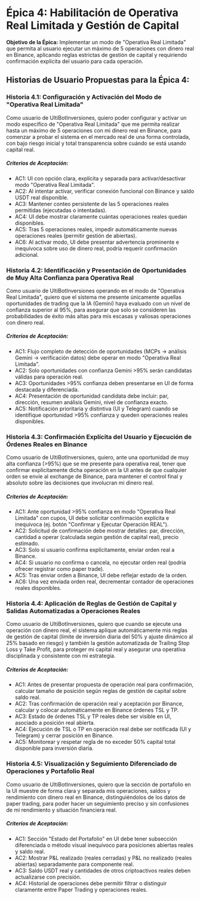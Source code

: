 # Épica 4: Habilitación de Operativa Real Limitada y Gestión de Capital

**Objetivo de la Épica:** Implementar un modo de "Operativa Real Limitada" que permita al usuario ejecutar un máximo de 5 operaciones con dinero real en Binance, aplicando reglas estrictas de gestión de capital y requiriendo confirmación explícita del usuario para cada operación.

## Historias de Usuario Propuestas para la Épica 4:

### Historia 4.1: Configuración y Activación del Modo de "Operativa Real Limitada"
Como usuario de UltiBotInversiones,
quiero poder configurar y activar un modo específico de "Operativa Real Limitada" que me permita realizar hasta un máximo de 5 operaciones con mi dinero real en Binance,
para comenzar a probar el sistema en el mercado real de una forma controlada, con bajo riesgo inicial y total transparencia sobre cuándo se está usando capital real.

##### Criterios de Aceptación:
*   AC1: UI con opción clara, explícita y separada para activar/desactivar modo "Operativa Real Limitada".
*   AC2: Al intentar activar, verificar conexión funcional con Binance y saldo USDT real disponible.
*   AC3: Mantener conteo persistente de las 5 operaciones reales permitidas (ejecutadas o intentadas).
*   AC4: UI debe mostrar claramente cuántas operaciones reales quedan disponibles.
*   AC5: Tras 5 operaciones reales, impedir automáticamente nuevas operaciones reales (permitir gestión de abiertas).
*   AC6: Al activar modo, UI debe presentar advertencia prominente e inequívoca sobre uso de dinero real, podría requerir confirmación adicional.

### Historia 4.2: Identificación y Presentación de Oportunidades de Muy Alta Confianza para Operativa Real
Como usuario de UltiBotInversiones operando en el modo de "Operativa Real Limitada",
quiero que el sistema me presente únicamente aquellas oportunidades de trading que la IA (Gemini) haya evaluado con un nivel de confianza superior al 95%,
para asegurar que solo se consideren las probabilidades de éxito más altas para mis escasas y valiosas operaciones con dinero real.

##### Criterios de Aceptación:
*   AC1: Flujo completo de detección de oportunidades (MCPs -> análisis Gemini -> verificación datos) debe operar en modo "Operativa Real Limitada".
*   AC2: Solo oportunidades con confianza Gemini >95% serán candidatas válidas para operación real.
*   AC3: Oportunidades >95% confianza deben presentarse en UI de forma destacada y diferenciada.
*   AC4: Presentación de oportunidad candidata debe incluir: par, dirección, resumen análisis Gemini, nivel de confianza exacto.
*   AC5: Notificación prioritaria y distintiva (UI y Telegram) cuando se identifique oportunidad >95% confianza y queden operaciones reales disponibles.

### Historia 4.3: Confirmación Explícita del Usuario y Ejecución de Órdenes Reales en Binance
Como usuario de UltiBotInversiones,
quiero, ante una oportunidad de muy alta confianza (>95%) que se me presente para operativa real, tener que confirmar explícitamente dicha operación en la UI antes de que cualquier orden se envíe al exchange de Binance,
para mantener el control final y absoluto sobre las decisiones que involucran mi dinero real.

##### Criterios de Aceptación:
*   AC1: Ante oportunidad >95% confianza en modo "Operativa Real Limitada" con cupos, UI debe solicitar confirmación explícita e inequívoca (ej. botón "Confirmar y Ejecutar Operación REAL").
*   AC2: Solicitud de confirmación debe mostrar detalles: par, dirección, cantidad a operar (calculada según gestión de capital real), precio estimado.
*   AC3: Solo si usuario confirma explícitamente, enviar orden real a Binance.
*   AC4: Si usuario no confirma o cancela, no ejecutar orden real (podría ofrecer registrar como paper trade).
*   AC5: Tras enviar orden a Binance, UI debe reflejar estado de la orden.
*   AC6: Una vez enviada orden real, decrementar contador de operaciones reales disponibles.

### Historia 4.4: Aplicación de Reglas de Gestión de Capital y Salidas Automatizadas a Operaciones Reales
Como usuario de UltiBotInversiones,
quiero que cuando se ejecute una operación con dinero real, el sistema aplique automáticamente mis reglas de gestión de capital (límite de inversión diaria del 50% y ajuste dinámico al 25% basado en riesgo) y también la gestión automatizada de Trailing Stop Loss y Take Profit,
para proteger mi capital real y asegurar una operativa disciplinada y consistente con mi estrategia.

##### Criterios de Aceptación:
*   AC1: Antes de presentar propuesta de operación real para confirmación, calcular tamaño de posición según reglas de gestión de capital sobre saldo real.
*   AC2: Tras confirmación de operación real y aceptación por Binance, calcular y colocar automáticamente en Binance órdenes TSL y TP.
*   AC3: Estado de órdenes TSL y TP reales debe ser visible en UI, asociado a posición real abierta.
*   AC4: Ejecución de TSL o TP en operación real debe ser notificada (UI y Telegram) y cerrar posición en Binance.
*   AC5: Monitorear y respetar regla de no exceder 50% capital total disponible para inversión diaria.

### Historia 4.5: Visualización y Seguimiento Diferenciado de Operaciones y Portafolio Real
Como usuario de UltiBotInversiones,
quiero que la sección de portafolio en la UI muestre de forma clara y separada mis operaciones, saldos y rendimiento con dinero real en Binance, distinguiéndolos de los datos de paper trading,
para poder hacer un seguimiento preciso y sin confusiones de mi rendimiento y situación financiera real.

##### Criterios de Aceptación:
*   AC1: Sección "Estado del Portafolio" en UI debe tener subsección diferenciada o método visual inequívoco para posiciones abiertas reales y saldo real.
*   AC2: Mostrar P&L realizado (reales cerradas) y P&L no realizado (reales abiertas) separadamente para componente real.
*   AC3: Saldo USDT real y cantidades de otros criptoactivos reales deben actualizarse con precisión.
*   AC4: Historial de operaciones debe permitir filtrar o distinguir claramente entre Paper Trading y operaciones reales.
